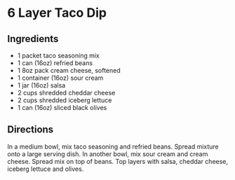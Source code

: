 # 6 Layer Taco Dip

## Ingredients

- 1 packet taco seasoning mix
- 1 can (16oz) refried beans
- 1 8oz pack cream cheese, softened
- 1 container (16oz) sour cream
- 1 jar (16oz) salsa
- 2 cups shredded cheddar cheese
- 2 cups shredded iceberg lettuce
- 1 can (16oz) sliced black olives

## Directions

In a medium bowl, mix taco seasoning and refried beans. Spread mixture onto a
large serving dish. In another bowl, mix sour cream and cream cheese. Spread
mix on top of beans. Top layers with salsa, cheddar cheese, iceberg lettuce
and olives.
